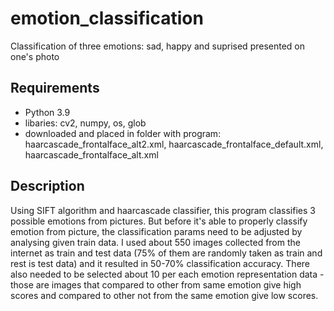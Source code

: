 # emotion_classification
Classification of three emotions: sad, happy and suprised presented on one's photo

## Requirements
- Python 3.9
- libaries:  cv2, numpy, os, glob
- downloaded and placed in folder with program: haarcascade_frontalface_alt2.xml, haarcascade_frontalface_default.xml, haarcascade_frontalface_alt.xml

## Description
Using SIFT algorithm and haarcascade classifier, this program classifies 3 possible emotions from pictures. But before it's able to properly classify emotion from picture, the classification params need to be adjusted by analysing given train data. I used about 550 images collected from the internet as train and test data (75% of them are randomly taken as train and rest is test data) and it resulted in 50-70% classification accuracy. There also needed to be selected about 10 per each emotion representation data - those are images that compared to other from same emotion give high scores and compared to other not from the same emotion give low scores.  

